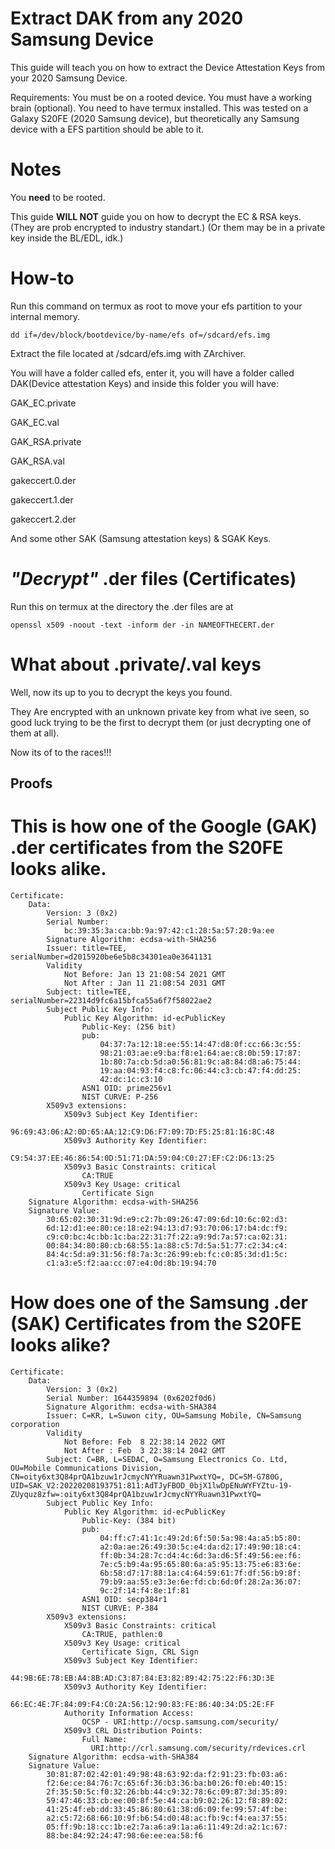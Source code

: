 # Extract DAK from any 2020 Samsung Device
This guide will teach you on how to extract the Device Attestation Keys from your 2020 Samsung Device.

Requirements:
You must be on a rooted device.
You must have a working brain (optional).
You need to have termux installed.
This was tested on a Galaxy S20FE (2020 Samsung device), but theoretically any Samsung device with a EFS partition should be able to it.

# **Notes**

You **need** to be rooted.

This guide **WILL NOT** guide you on how to decrypt the EC & RSA keys. (They are prob encrypted to industry standart.) (Or them may be in a private key inside the BL/EDL, idk.)

# **How-to**

Run this command on termux as root to move your efs partition to your internal memory.
```
dd if=/dev/block/bootdevice/by-name/efs of=/sdcard/efs.img
```

Extract the file located at /sdcard/efs.img with ZArchiver.

You will have a folder called efs, enter it, you will have a folder called DAK(Device attestation Keys) and inside this folder you will have:


GAK_EC.private

GAK_EC.val

GAK_RSA.private

GAK_RSA.val

gakeccert.0.der

gakeccert.1.der

gakeccert.2.der

And some other SAK (Samsung attestation keys) & SGAK Keys.

# *"Decrypt"* .der files (Certificates)
Run this on termux at the directory the .der files are at
```
openssl x509 -noout -text -inform der -in NAMEOFTHECERT.der
```

# What about .private/.val keys

Well, now its up to you to decrypt the keys you found.

They Are encrypted with an unknown private key from what ive seen, so good luck trying to be the first to decrypt them (or just decrypting one of them at all).

Now its of to the races!!!

## Proofs
# This is how one of the **Google** (GAK) .der certificates from the S20FE looks alike.

```
Certificate:
    Data:
        Version: 3 (0x2)
        Serial Number:
            bc:39:35:3a:ca:bb:9a:97:42:c1:28:5a:57:20:9a:ee
        Signature Algorithm: ecdsa-with-SHA256
        Issuer: title=TEE, serialNumber=d2015920be6e5b8c34301ea0e3641131
        Validity
            Not Before: Jan 13 21:08:54 2021 GMT
            Not After : Jan 11 21:08:54 2031 GMT
        Subject: title=TEE, serialNumber=22314d9fc6a15bfca55a6f7f58022ae2
        Subject Public Key Info:
            Public Key Algorithm: id-ecPublicKey
                Public-Key: (256 bit)
                pub:
                    04:37:7a:12:18:ee:55:14:47:d8:0f:cc:66:3c:55:
                    98:21:03:ae:e9:ba:f8:e1:64:ae:c8:0b:59:17:87:
                    1b:80:7a:cb:5d:a0:56:81:9c:a8:84:d8:a6:75:44:
                    19:aa:04:93:f4:c8:fc:06:44:c3:cb:47:f4:dd:25:
                    42:dc:1c:c3:10
                ASN1 OID: prime256v1
                NIST CURVE: P-256
        X509v3 extensions:
            X509v3 Subject Key Identifier:
                96:69:43:06:A2:0D:65:AA:12:C9:D6:F7:09:7D:F5:25:81:16:8C:48
            X509v3 Authority Key Identifier:
                C9:54:37:EE:46:86:54:0D:51:71:DA:59:04:C0:27:EF:C2:D6:13:25
            X509v3 Basic Constraints: critical
                CA:TRUE
            X509v3 Key Usage: critical
                Certificate Sign
    Signature Algorithm: ecdsa-with-SHA256
    Signature Value:
        30:65:02:30:31:9d:e9:c2:7b:09:26:47:09:6d:10:6c:02:d3:
        6d:12:d1:ee:80:ce:18:e2:94:13:d7:93:70:06:17:b4:dc:f9:
        c9:c0:bc:4c:bb:1c:ba:22:31:7f:22:a9:9d:7a:57:ca:02:31:
        00:84:34:80:80:cb:68:55:1a:88:c5:7d:5a:51:77:c2:34:c4:
        84:4c:5d:a9:31:56:f8:7a:3c:26:99:eb:fc:c0:85:3d:d1:5c:
        c1:a3:e5:f2:aa:cc:07:e4:0d:8b:19:94:70
```


# How does one of the **Samsung** .der (SAK) Certificates from the S20FE looks alike?

```
Certificate:
    Data:
        Version: 3 (0x2)
        Serial Number: 1644359894 (0x6202f0d6)
        Signature Algorithm: ecdsa-with-SHA384
        Issuer: C=KR, L=Suwon city, OU=Samsung Mobile, CN=Samsung corporation
        Validity
            Not Before: Feb  8 22:38:14 2022 GMT
            Not After : Feb  3 22:38:14 2042 GMT
        Subject: C=BR, L=SEDAC, O=Samsung Electronics Co. Ltd, OU=Mobile Communications Division, CN=oity6xt3Q84prQA1bzuw1rJcmycNYYRuawn31PwxtYQ=, DC=SM-G780G, UID=SAK_V2:20220208193751:811:AdTJyFBOD_0bjX1lwDpENuWYFYZtu-19-ZUyquz8zfw=:oity6xt3Q84prQA1bzuw1rJcmycNYYRuawn31PwxtYQ=
        Subject Public Key Info:
            Public Key Algorithm: id-ecPublicKey
                Public-Key: (384 bit)
                pub:
                    04:ff:c7:41:1c:49:2d:6f:50:5a:98:4a:a5:b5:80:
                    a2:0a:ae:26:49:30:5c:e4:da:d2:17:49:90:18:c4:
                    ff:0b:34:28:7c:d4:4c:6d:3a:d6:5f:49:56:ee:f6:
                    7e:c5:b9:4a:95:65:80:6a:a5:95:13:75:e6:83:6e:
                    6b:58:d7:17:88:1a:c4:64:59:61:7f:df:56:b9:8f:
                    79:b9:aa:55:e3:3e:6e:fd:cb:6d:0f:28:2a:36:07:
                    9c:2f:14:f4:8e:1f:81
                ASN1 OID: secp384r1
                NIST CURVE: P-384
        X509v3 extensions:
            X509v3 Basic Constraints: critical
                CA:TRUE, pathlen:0
            X509v3 Key Usage: critical
                Certificate Sign, CRL Sign
            X509v3 Subject Key Identifier:
                44:9B:6E:78:EB:A4:8B:AD:C3:87:84:E3:82:89:42:75:22:F6:3D:3E
            X509v3 Authority Key Identifier:
                66:EC:4E:7F:84:09:F4:C0:2A:56:12:90:83:FE:86:40:34:D5:2E:FF
            Authority Information Access:
                OCSP - URI:http://ocsp.samsung.com/security/
            X509v3 CRL Distribution Points:
                Full Name:
                  URI:http://crl.samsung.com/security/rdevices.crl
    Signature Algorithm: ecdsa-with-SHA384
    Signature Value:
        30:81:87:02:42:01:49:98:48:63:92:da:f2:91:23:fb:03:a6:
        f2:6e:ce:84:76:7c:65:6f:36:b3:36:ba:b0:26:f0:eb:40:15:
        2f:35:50:5c:f0:32:26:bb:44:c9:32:78:6c:09:87:3d:35:89:
        59:47:46:33:cb:ee:00:8f:5e:44:ca:b9:02:26:12:f8:89:02:
        41:25:4f:eb:dd:33:45:86:80:61:38:d6:09:fe:99:57:4f:be:
        a2:c5:72:68:66:10:9f:b6:54:d0:48:ac:fb:9c:f4:ea:37:55:
        05:ff:9b:18:cc:1b:e2:7a:a6:a9:1a:a6:11:49:2d:a2:1c:67:
        88:be:84:92:24:47:98:6e:ee:ea:58:f6
```
